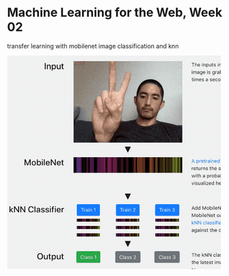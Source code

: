 # Machine Learning for the Web, Week 02

transfer learning with mobilenet image classification and knn

![screenshot](docs/knn.gif)